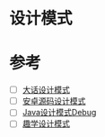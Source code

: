# 设计模式

# 参考

- [ ] [大话设计模式]() 
- [ ] [安卓源码设计模式]()
- [ ] [Java设计模式Debug]()
- [ ] [趣学设计模式](https://kaiwu.lagou.com/course/courseInfo.htm?courseId=710&sid=20-h5Url-0&buyFrom=2&pageId=1pz4#/)